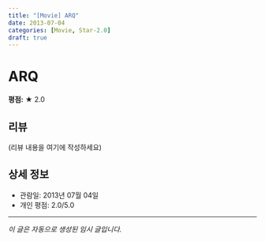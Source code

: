 ```yaml
---
title: "[Movie] ARQ"
date: 2013-07-04
categories: [Movie, Star-2.0]
draft: true
---
```


# ARQ

**평점:** ★ 2.0

## 리뷰

(리뷰 내용을 여기에 작성하세요)

## 상세 정보

- 관람일: 2013년 07월 04일
- 개인 평점: 2.0/5.0

---

*이 글은 자동으로 생성된 임시 글입니다.*
